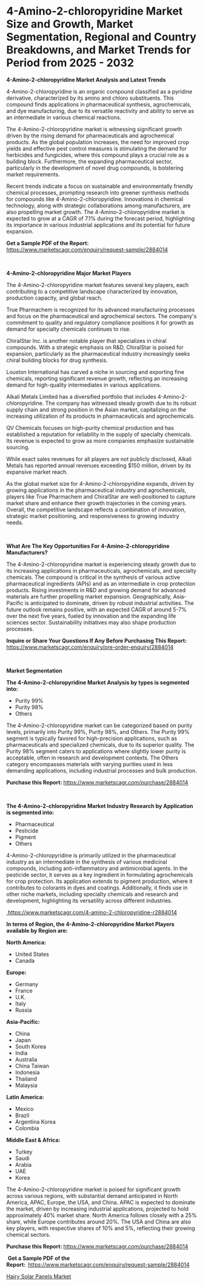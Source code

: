 <p><h1>4-Amino-2-chloropyridine Market Size and Growth, Market Segmentation, Regional and Country Breakdowns, and Market Trends for Period from 2025 -  2032</h1></p><p><strong>4-Amino-2-chloropyridine Market Analysis and Latest Trends</strong></p>
<p><p>4-Amino-2-chloropyridine is an organic compound classified as a pyridine derivative, characterized by its amino and chloro substituents. This compound finds applications in pharmaceutical synthesis, agrochemicals, and dye manufacturing, due to its versatile reactivity and ability to serve as an intermediate in various chemical reactions.</p><p>The 4-Amino-2-chloropyridine market is witnessing significant growth driven by the rising demand for pharmaceuticals and agrochemical products. As the global population increases, the need for improved crop yields and effective pest control measures is stimulating the demand for herbicides and fungicides, where this compound plays a crucial role as a building block. Furthermore, the expanding pharmaceutical sector, particularly in the development of novel drug compounds, is bolstering market requirements.</p><p>Recent trends indicate a focus on sustainable and environmentally friendly chemical processes, prompting research into greener synthesis methods for compounds like 4-Amino-2-chloropyridine. Innovations in chemical technology, along with strategic collaborations among manufacturers, are also propelling market growth. The 4-Amino-2-chloropyridine market is expected to grow at a CAGR of 7.1% during the forecast period, highlighting its importance in various industrial applications and its potential for future expansion.</p></p>
<p><strong>Get a Sample PDF of the Report:&nbsp;</strong> <a href="https://www.marketscagr.com/enquiry/request-sample/2884014?utm_campaign=3228&utm_medium=2&utm_source=Github&utm_content=ia&utm_term=13032025&utm_id=4-amino-2-chloropyridine">https://www.marketscagr.com/enquiry/request-sample/2884014</a></p>
<p>&nbsp;</p>
<p><strong>4-Amino-2-chloropyridine Major Market Players</strong></p>
<p><p>The 4-Amino-2-chloropyridine market features several key players, each contributing to a competitive landscape characterized by innovation, production capacity, and global reach.</p><p>True Pharmachem is recognized for its advanced manufacturing processes and focus on the pharmaceutical and agrochemical sectors. The company's commitment to quality and regulatory compliance positions it for growth as demand for specialty chemicals continues to rise.</p><p>ChiralStar Inc. is another notable player that specializes in chiral compounds. With a strategic emphasis on R&D, ChiralStar is poised for expansion, particularly as the pharmaceutical industry increasingly seeks chiral building blocks for drug synthesis. </p><p>Louston International has carved a niche in sourcing and exporting fine chemicals, reporting significant revenue growth, reflecting an increasing demand for high-quality intermediates in various applications.</p><p>Alkali Metals Limited has a diversified portfolio that includes 4-Amino-2-chloropyridine. The company has witnessed steady growth due to its robust supply chain and strong position in the Asian market, capitalizing on the increasing utilization of its products in pharmaceuticals and agrochemicals.</p><p>QV Chemicals focuses on high-purity chemical production and has established a reputation for reliability in the supply of specialty chemicals. Its revenue is expected to grow as more companies emphasize sustainable sourcing.</p><p>While exact sales revenues for all players are not publicly disclosed, Alkali Metals has reported annual revenues exceeding $150 million, driven by its expansive market reach. </p><p>As the global market size for 4-Amino-2-chloropyridine expands, driven by growing applications in the pharmaceutical industry and agrochemicals, players like True Pharmachem and ChiralStar are well-positioned to capture market share and enhance their growth trajectories in the coming years. Overall, the competitive landscape reflects a combination of innovation, strategic market positioning, and responsiveness to growing industry needs.</p></p>
<p>&nbsp;</p>
<p><strong>What Are The Key Opportunities For 4-Amino-2-chloropyridine Manufacturers?</strong></p>
<p><p>The 4-Amino-2-chloropyridine market is experiencing steady growth due to its increasing applications in pharmaceuticals, agrochemicals, and specialty chemicals. The compound is critical in the synthesis of various active pharmaceutical ingredients (APIs) and as an intermediate in crop protection products. Rising investments in R&D and growing demand for advanced materials are further propelling market expansion. Geographically, Asia-Pacific is anticipated to dominate, driven by robust industrial activities. The future outlook remains positive, with an expected CAGR of around 5-7% over the next five years, fueled by innovation and the expanding life sciences sector. Sustainability initiatives may also shape production processes.</p></p>
<p><strong>Inquire or Share Your Questions If Any Before Purchasing This Report:</strong> <a href="https://www.marketscagr.com/enquiry/pre-order-enquiry/2884014?utm_campaign=3228&utm_medium=2&utm_source=Github&utm_content=ia&utm_term=13032025&utm_id=4-amino-2-chloropyridine">https://www.marketscagr.com/enquiry/pre-order-enquiry/2884014</a></p>
<p>&nbsp;</p>
<p><strong>Market Segmentation</strong></p>
<p><strong>The 4-Amino-2-chloropyridine Market Analysis by types is segmented into:</strong></p>
<p><ul><li>Purity 99%</li><li>Purity 98%</li><li>Others</li></ul></p>
<p><p>The 4-Amino-2-chloropyridine market can be categorized based on purity levels, primarily into Purity 99%, Purity 98%, and Others. The Purity 99% segment is typically favored for high-precision applications, such as pharmaceuticals and specialized chemicals, due to its superior quality. The Purity 98% segment caters to applications where slightly lower purity is acceptable, often in research and development contexts. The Others category encompasses materials with varying purities used in less demanding applications, including industrial processes and bulk production.</p></p>
<p><strong>Purchase this Report:&nbsp;</strong><a href="https://www.marketscagr.com/purchase/2884014?utm_campaign=3228&utm_medium=2&utm_source=Github&utm_content=ia&utm_term=13032025&utm_id=4-amino-2-chloropyridine">https://www.marketscagr.com/purchase/2884014</a></p>
<p>&nbsp;</p>
<p><strong>The 4-Amino-2-chloropyridine Market Industry Research by Application is segmented into:</strong></p>
<p><ul><li>Pharmaceutical</li><li>Pesticide</li><li>Pigment</li><li>Others</li></ul></p>
<p><p>4-Amino-2-chloropyridine is primarily utilized in the pharmaceutical industry as an intermediate in the synthesis of various medicinal compounds, including anti-inflammatory and antimicrobial agents. In the pesticide sector, it serves as a key ingredient in formulating agrochemicals for crop protection. Its application extends to pigment production, where it contributes to colorants in dyes and coatings. Additionally, it finds use in other niche markets, including specialty chemicals and research and development, highlighting its versatility across different industries.</p></p>
<p><a href="https://www.marketscagr.com/4-amino-2-chloropyridine-r2884014?utm_campaign=3228&utm_medium=2&utm_source=Github&utm_content=ia&utm_term=13032025&utm_id=4-amino-2-chloropyridine">&nbsp;https://www.marketscagr.com/4-amino-2-chloropyridine-r2884014</a></p>
<p><strong>In terms of Region, the 4-Amino-2-chloropyridine Market Players available by Region are:</strong></p>
<p>
    <p> <strong> North America: </strong>
        <ul>
            <li>United States</li>
            <li>Canada</li>
        </ul>
        </p> 
    <p> <strong> Europe: </strong>
        <ul>
            <li>Germany</li>
            <li>France</li>
            <li>U.K.</li>
            <li>Italy</li>
            <li>Russia</li>
        </ul>
        </p> 
    <p> <strong> Asia-Pacific: </strong>
        <ul>
            <li>China</li>
            <li>Japan</li>
            <li>South Korea</li>
            <li>India</li>
            <li>Australia</li>
            <li>China Taiwan</li>
            <li>Indonesia</li>
            <li>Thailand</li>
            <li>Malaysia</li>
        </ul>
        </p> 
    <p> <strong> Latin America: </strong>
        <ul>
            <li>Mexico</li>
            <li>Brazil</li>
            <li>Argentina Korea</li>
            <li>Colombia</li>
        </ul>
        </p> 
    <p> <strong> Middle East & Africa: </strong>
        <ul>
            <li>Turkey</li>
            <li>Saudi</li>
            <li>Arabia</li>
            <li>UAE</li>
            <li>Korea</li>
        </ul>
    </p>
    </p>
<p><p>The 4-Amino-2-chloropyridine market is poised for significant growth across various regions, with substantial demand anticipated in North America, APAC, Europe, the USA, and China. APAC is expected to dominate the market, driven by increasing industrial applications, projected to hold approximately 40% market share. North America follows closely with a 25% share, while Europe contributes around 20%. The USA and China are also key players, with respective shares of 10% and 5%, reflecting their growing chemical sectors.</p></p>
<p><strong>Purchase this Report: </strong><a href="https://www.marketscagr.com/purchase/2884014?utm_campaign=3228&utm_medium=2&utm_source=Github&utm_content=ia&utm_term=13032025&utm_id=4-amino-2-chloropyridine">https://www.marketscagr.com/purchase/2884014</a></p>
<p>&nbsp;<strong>Get a Sample PDF of the Report:&nbsp;&nbsp;</strong><a href="https://www.marketscagr.com/enquiry/request-sample/2884014?utm_campaign=3228&utm_medium=2&utm_source=Github&utm_content=ia&utm_term=13032025&utm_id=4-amino-2-chloropyridine">https://www.marketscagr.com/enquiry/request-sample/2884014</a></p>
<p><strong></strong></p>
<p><p><a href="https://github.com/donkalucine10/Market-Research-Report-List-1/blob/main/hairy-solar-panels-market.md?utm_campaign=3228&utm_medium=2&utm_source=Github&utm_content=ia&utm_term=13032025&utm_id=4-amino-2-chloropyridine">Hairy Solar Panels Market</a></p></p>